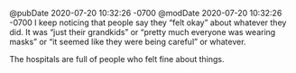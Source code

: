 @pubDate 2020-07-20 10:32:26 -0700
@modDate 2020-07-20 10:32:26 -0700
I keep noticing that people say they “felt okay” about whatever they did. It was “just their grandkids” or “pretty much everyone was wearing masks” or “it seemed like they were being careful” or whatever.

The hospitals are full of people who felt fine about things.
